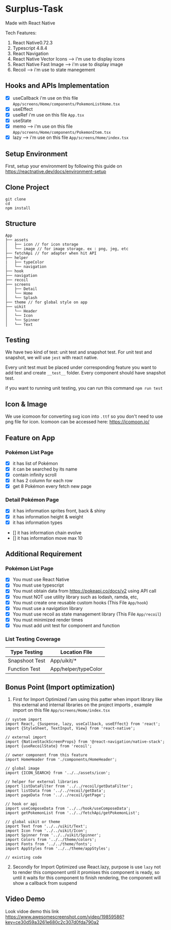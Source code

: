 # Surplus-Task

Made with React Native

Tech Features:
1. React Native0.72.3
2. Typescript 4.8.4
3. React Navigation 
4. React Native Vector Icons --> i'm use to display icons
5. React Native Fast Image --> i'm use to display image
6. Recoil --> i'm use to state manegement

## Hooks and APIs Implementation
- [X] useCallback i'm use on this file `App/screens/Home/components/PokemonListHome.tsx`
- [X] useEffect
- [X] useRef i'm use on this file `App.tsx`
- [X] useState
- [X] memo --> i'm use on this file `App/screens/Home/components/PokemonItem.tsx`
- [X] lazy --> i'm use on this file `App/screens/Home/index.tsx`

## Setup Environment
First, setup your environment by following this guide on https://reactnative.dev/docs/environment-setup

## Clone Project
```
git clone
cd 
npm install
```

## Structure

```
App
├── assets
│   ├── icon // for icon storage
│   └── image // for image storage. ex : png, jeg, etc
├── fetchApi // for adapter when hit API
├── helper
|   ├── typeColor 
│   └── navigation
├── hook
├── navigation
├── recoil
├── screens
│   ├── Detail
│   └── Home
│   └── Splash
├── theme // for global style on app
├── uikit
│   └── Header
│   └── Icon
│   └── Spinner
│   └── Text
```

## Testing
We have two kind of test: unit test and snapshot test.
For unit test and snapshot, we will use `jest` with react native.

Every unit test must be placed under corresponding feature you want to add test and create `__test__` folder.
Every component should have snapshot test.

if you want to running unit testing, you can run this command `npm run test`

## Icon & Image
We use icomoon for converting svg icon into `.ttf` so you don't need to use png file for icon.
Icomoon can be accessed here: https://icomoon.io/

## Feature on App
### Pokémon List Page
- [X] it has list of Pokémon
- [X] it can be searched by its name
- [X] contain infinity scroll
- [X] it has 2 column for each row
- [X] get 8 Pokémon every fetch new page

### Detail Pokémon Page
- [X] it has information sprites front, back & shiny
- [X] it has information height & weight
- [X] it has information types
- [] it has information chain evolve
- [] it has information move max 10

## Additional Requirement
### Pokémon List Page
- [X] You must use React Native
- [X] You must use typescript
- [X] You must obtain data from https://pokeapi.co/docs/v2 using API call
- [X] You must NOT use utility library such as lodash, ramda, etc,
- [X] You must create one reusable custom hooks (This File `App/hook`)
- [X] You must use a navigation library
- [X] You must use recoil as state management library (This File `App/recoil`)
- [X] You must minimized render times
- [X] You must add unit test for component and function 

### List Testing Coverage
| Type Testing | Location FIle |
| ----------------------- | ----------------------------------- |
| Snapshoot Test | App/uikit/*|
| Function Test | App/helper/typeColor |

## Bonus Point (Import optimization)
1. First for Import Optimized i'am using this patter when import library like this external  and internal libraries on the project imports , example import on this file `App/screens/Home/index.tsx`
```
// system import
import React, {Suspense, lazy, useCallback, useEffect} from 'react';
import {StyleSheet, TextInput, View} from 'react-native';

// external import
import {NativeStackScreenProps} from '@react-navigation/native-stack';
import {useRecoilState} from 'recoil';

// owner component from this feature
import HomeHeader from './components/HomeHeader';

// global image
import {ICON_SEARCH} from '../../assets/icon';

// helper for external libraries
import listDataFilter from '../../recoil/getDataFilter';
import listData from '../../recoil/getData';
import pageData from '../../recoil/getPage';

// hook or api
import useComposeData from '../../hook/useComposeData';
import getPokemonList from '../../fetchApi/getPokemonList';

// global uikit or theme
import Text from '../../uikit/Text';
import Icon from '../../uikit/Icon';
import Spinner from '../../uikit/Spinner';
import Colors from '../../theme/colors';
import Fonts from '../../theme/fonts';
import AppStyles from '../../theme/appStyles';

// existing code
```
2. Secondly for Import Optimized use React.lazy, purpose is use `lazy` not to render this component until it promises this component is ready, so until it waits for this component to finish rendering, the component will show a callback from suspend

## Video Demo
Look vidoe demo this link https://www.awesomescreenshot.com/video/19859586?key=ce30d59a3261e680c2c307d0fda790a2
